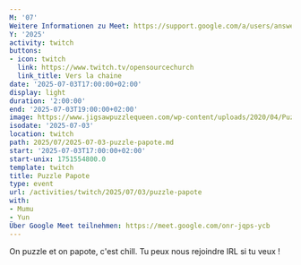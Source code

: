 ```yaml
---
M: '07'
Weitere Informationen zu Meet: https://support.google.com/a/users/answer/9282720
Y: '2025'
activity: twitch
buttons:
- icon: twitch
  link: https://www.twitch.tv/opensourcechurch
  link_title: Vers la chaine
date: '2025-07-03T17:00:00+02:00'
display: light
duration: '2:00:00'
end: '2025-07-03T19:00:00+02:00'
image: https://www.jigsawpuzzlequeen.com/wp-content/uploads/2020/04/Puzzle-Strategy_Facebook.jpg
isodate: '2025-07-03'
location: twitch
path: 2025/07/2025-07-03-puzzle-papote.md
start: '2025-07-03T17:00:00+02:00'
start-unix: 1751554800.0
template: twitch
title: Puzzle Papote
type: event
url: /activities/twitch/2025/07/03/puzzle-papote
with:
- Mumu
- Yun
Über Google Meet teilnehmen: https://meet.google.com/onr-jqps-ycb
---
```

On puzzle et on papote, c'est chill. Tu peux nous rejoindre IRL si tu veux !